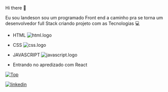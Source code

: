  Hi there 👋

Eu sou landeson sou um programado Front end a caminho pra se torna um desenvolvedor full Stack
criando projeto com as Tecnologias :computer:



- HTML <img src="https://img.shields.io/badge/HTML5-E34F26?style=for-the-badge&logo=html5&logoColor=white" alt="html.logo"/>

- CSS <img src="https://img.shields.io/badge/CSS3-1572B6?style=for-the-badge&logo=css3&logoColor=white" alt="css.logo"/>

- JAVASCRIPT <img src="https://img.shields.io/badge/JavaScript-F7DF1E?style=for-the-badge&logo=javascript&logoColor=black" alt="javascript.logo"/>
  
- Entrando no apredizado com  React

[![Top](https://github-readme-stats.vercel.app/api/top-langs/?username=landeson)](https://github.com/anuraghazra/github-readme-stats)

 <a href="https://www.linkedin.com/in/landeson-fernandes-b7b1531b4/"><img src="https://img.shields.io/badge/LinkedIn-0077B5?style=for-the-badge&logo=linkedin&logoColor=white" alt="linkedin"/></a> 
